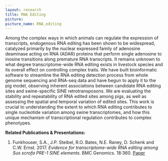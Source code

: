 ```yaml
---
layout: research
title: RNA Editing 
picture: 
picture_name: RNA_editing
---
```


Among the complex ways in which animals can regulate the expression of transcripts, endogenous RNA editing has been shown to be widespread, catalyzed primarily by the nuclear expressed family of adenosine deaminase acting on RNA (ADAR) proteins that perform single adenosine to inosine transitions along premature RNA transcripts. It remains unknown to what degree transcriptome-wide RNA editing exists in livestock species and its overall effect on controlling complex traits. We have built bioinformatic software to streamline the RNA editing detection process from whole genome sequencing and RNA-seq data and have begun to apply it to the pig model, observing inherent associations between candidate RNA editing sites and swine-specific SINE retrotransposons. We are evaluating the stability and repeatability of RNA edited sites among pigs, as well as assessing the spatial and temporal variation of edited sites. This work is crucial to understanding the extent to which RNA editing contributes to single nucleotide variation among swine transcriptomes, and how this unique mechanism of transcriptional regulation contributes to complex phenotypes. 

__Related Publications & Presentations:__
1. Funkhouser, S.A., J.P. Steibel, R.O. Bates, N.E. Raney, D. Schenk and C.W. Ernst. 2017. *Evidence for transcriptome-wide RNA editing among Sus scrofa PRE-1 SINE elements*. BMC Genomics. 18:360. [Paper](https://www.ncbi.nlm.nih.gov/pmc/articles/PMC5423416/)  
